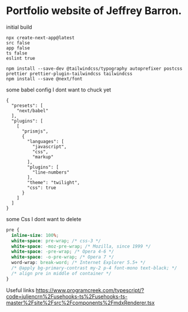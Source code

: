 # Portfolio website of Jeffrey Barron.

initial build

```shell
npx create-next-app@latest
src false
app false
ts false
eslint true

npm install --save-dev @tailwindcss/typography autoprefixer postcss prettier prettier-plugin-tailwindcss tailwindcss
npm install --save @next/font
```

some babel config I dont want to chuck yet

```.babelrcc
{
  "presets": [
    "next/babel"
  ],
  "plugins": [
    [
      "prismjs",
      {
        "languages": [
          "javascript",
          "css",
          "markup"
        ],
        "plugins": [
          "line-numbers"
        ],
        "theme": "twilight",
        "css": true
      }
    ]
  ]
}
```

some Css I dont want to delete

```css
pre {
  inline-size: 100%;
  white-space: pre-wrap; /* css-3 */
  white-space: -moz-pre-wrap; /* Mozilla, since 1999 */
  white-space: -pre-wrap; /* Opera 4-6 */
  white-space: -o-pre-wrap; /* Opera 7 */
  word-wrap: break-word; /* Internet Explorer 5.5+ */
  /* @apply bg-primary-contrast my-2 p-4 font-mono text-black; */
  /* align pre in middle of container */
}
```

Useful links
https://www.programcreek.com/typescript/?code=juliencrn%2Fusehooks-ts%2Fusehooks-ts-master%2Fsite%2Fsrc%2Fcomponents%2FmdxRenderer.tsx

